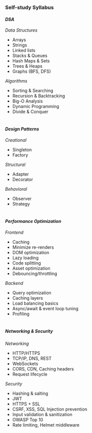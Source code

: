 ### **Self-study Syllabus**

#### *DSA*
_Data Structures_
- Arrays
- Strings 
- Linked lists 
- Stacks & Queues 
- Hash Maps & Sets
- Trees & Heaps
- Graphs (BFS, DFS)

_Algorithms_
- Sorting & Searching 
- Recursion & Backtracking 
- Big-O Analysis 
- Dynamic Programming 
- Divide & Conquer 

#

#### *Design Patterns*
_Creational_
- Singleton
- Factory 

_Structural_
- Adapter
- Decorator 

_Behavioral_
- Observer
- Strategy 

#

#### *Performance Optimization*
_Frontend_
- Caching 
- Minimize re-renders
- DOM optimization
- Lazy loading 
- Code splitting 
- Asset optimization 
- Debouncing/throttling 

_Backend_
- Query optimization 
- Caching layers 
- Load balancing basics
- Async/await & event loop tuning
- Profiling 

#

##### *Networking & Security*
_Networking_
- HTTP/HTTPS
- TCP/IP, DNS, REST
- WebSockets 
- CORS, CDN, Caching headers
- Request lifecycle

_Security_
- Hashing & salting
- JWT
- HTTPS + SSL
- CSRF, XSS, SQL Injection prevention
- Input validation & sanitization 
- OWASP Top 10
- Rate limiting, Helmet middleware 
